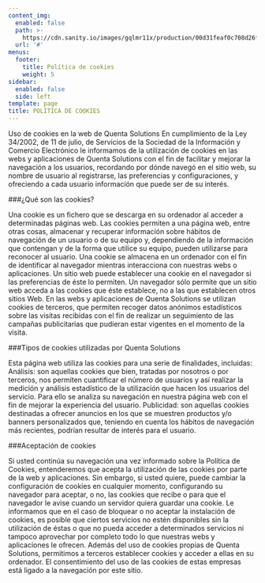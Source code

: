 ```yaml
---
content_img:
  enabled: false
  path: >-
    https://cdn.sanity.io/images/gqlmr11x/production/00d31feaf0c708d26f5bb7a2921b0374b503f8dc-1248x600.jpg
  url: '#'
menus:
  footer:
    title: Política de cookies
    weight: 5
sidebar:
  enabled: false
  side: left
template: page
title: POLÍTICA DE COOKIES
---
```

Uso de cookies en la web de Quenta Solutions
En cumplimiento de la Ley 34/2002, de 11 de julio, de Servicios de la Sociedad de la Información y Comercio Electrónico le informamos de la utilización de cookies en las webs y aplicaciones de Quenta Solutions con el fin de facilitar y mejorar la navegación a los usuarios, recordando por dónde navegó en el sitio web, su nombre de usuario al registrarse, las preferencias y configuraciones, y ofreciendo a cada usuario información que puede ser de su interés.

###¿Qué son las cookies?

Una cookie es un fichero que se descarga en su ordenador al acceder a determinadas páginas web. Las cookies permiten a una página web, entre otras cosas, almacenar y recuperar información sobre hábitos de navegación de un usuario o de su equipo y, dependiendo de la información que contengan y de la forma que utilice su equipo, pueden utilizarse para reconocer al usuario.
Una cookie se almacena en un ordenador con el fin de identificar al navegador mientras interacciona con nuestras webs o aplicaciones. Un sitio web puede establecer una cookie en el navegador si las preferencias de éste lo permiten. Un navegador sólo permite que un sitio web acceda a las cookies que éste establece, no a las que establecen otros sitios Web. En las webs y aplicaciones de Quenta Solutions se utilizan cookies de terceros, que permiten recoger datos anónimos estadísticos sobre las visitas recibidas con el fin de realizar un seguimiento de las campañas publicitarias que pudieran estar vigentes en el momento de la visita.

###Tipos de cookies utilizadas por Quenta Solutions

Esta página web utiliza las cookies para una serie de finalidades, incluidas:
Análisis: son aquellas cookies que bien, tratadas por nosotros o por terceros, nos permiten cuantificar el número de usuarios y así realizar la medición y análisis estadístico de la utilización que hacen los usuarios del servicio. Para ello se analiza su navegación en nuestra página web con el fin de mejorar la experiencia del usuario.
Publicidad: son aquellas cookies destinadas a ofrecer anuncios en los que se muestren productos y/o banners personalizados que, teniendo en cuenta los hábitos de navegación más recientes, podrían resultar de interés para el usuario.

###Aceptación de cookies

Si usted continúa su navegación una vez informado sobre la Política de Cookies, entenderemos que acepta la utilización de las cookies por parte de la web y aplicaciones. Sin embargo, si usted quiere, puede cambiar la configuración de cookies en cualquier momento, configurando su navegador para aceptar, o no, las cookies que recibe o para que el navegador le avise cuando un servidor quiera guardar una cookie. Le informamos que en el caso de bloquear o no aceptar la instalación de cookies, es posible que ciertos servicios no estén disponibles sin la utilización de éstas o que no pueda acceder a determinados servicios ni tampoco aprovechar por completo todo lo que nuestras webs y aplicaciones le ofrecen. Además del uso de cookies propias de Quenta Solutions, permitimos a terceros establecer cookies y acceder a ellas en su ordenador. El consentimiento del uso de las cookies de estas empresas está ligado a la navegación por este sitio.

